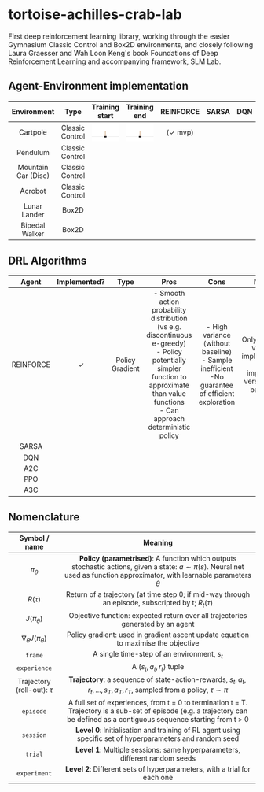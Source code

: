 # tortoise-achilles-crab-lab
First deep reinforcement learning library, working through the easier Gymnasium Classic Control and Box2D environments, and closely following Laura Graesser and Wah Loon Keng's book Foundations of Deep Reinforcement Learning and accompanying framework, SLM Lab. 

## Agent-Environment implementation
| Environment | Type | Training start | Training end | REINFORCE | SARSA | DQN | A2C | PPO | A3C | 
| :---: | :---: | :---: | :---: | :---: | :---: | :---: | :---: | :---: | :---: |
| Cartpole | Classic Control | <img src="./media/cartpole_unsolved.gif" style="float: left; margin-right: 10px;" width="150" /> | <img src="./media/cartpole_solved.gif" style="float: left; margin-right: 10px;" width="150" /> | (✓ mvp) |  |  |  |  |
| Pendulum | Classic Control |  |  |  |  |  |  |  |
| Mountain Car (Disc) | Classic Control |  |  |  |  |  |  |  |
| Acrobot | Classic Control |  |  |  |  |  |  |  |
| Lunar Lander | Box2D |  |  |  |  |  |  |  |
| Bipedal Walker | Box2D |  |  |  |  |  |  |  |

## DRL Algorithms
| Agent | Implemented? | Type | Pros | Cons | Notes |
| :---: | :---: | :---: | :---: | :---: | :---: |
| REINFORCE | ✓ | Policy Gradient | - Smooth action probability distribution (vs e.g. discontinuous e-greedy) <br> - Policy potentially simpler function to approximate than value functions <br> - Can approach deterministic policy | - High variance (without baseline) <br> - Sample inefficient <br>  -No guarantee of efficient exploration | Only simplest version implemented: next implement version with baseline  |
| SARSA |  |  |  |  |  |
| DQN |  |  |  |  |  |
| A2C |  |  |  |  |  |
| PPO |  |  |  |  |  |
| A3C |  |  |  |  |  |

## Nomenclature
| Symbol / name | Meaning |
| :---: | :---: |
| $\pi_{\theta}$ | **Policy (parametrised)**: A function which outputs stochastic actions, given a state: $a \sim \pi(s)$. Neural net used as function approximator, with learnable parameters $\theta$ |
| $R(\tau)$ | Return of a trajectory (at time step 0; if mid-way through an episode, subscripted by t; $R_t(\tau)$ |
| $J(\pi_{\theta})$ | Objective function: expected return over all trajectories generated by an agent |
| $\nabla_{\theta}J(\pi_{\theta})$ | Policy gradient: used in gradient ascent update equation to maximise the objective |
| `frame` | A single time-step of an environment, $s_t$ |
| `experience` | A $(s_t, a_t, r_t)$ tuple |
| Trajectory (roll-out): $\tau$ | **Trajectory**: a sequence of state-action-rewards, $s_t, a_t, r_t, ..., s_T, a_T, r_T$, sampled from a policy, $\tau \sim \pi$ |
| `episode` | A full set of experiences, from t = 0 to termination t = T. Trajectory is a sub-set of episode (e.g. a trajectory can be defined as a contiguous sequence starting from t > 0 |
| `session` | **Level 0**: Initialisation and training of RL agent using specific set of hyperparameters and random seed |
| `trial` | **Level 1**: Multiple sessions: same hyperparameters, different random seeds |
| `experiment` | **Level 2**: Different sets of hyperparameters, with a trial for each one |
